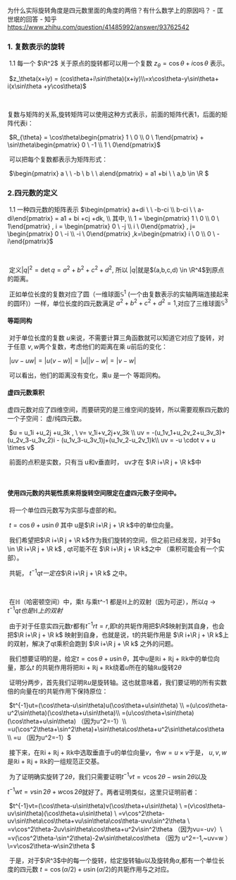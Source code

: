 为什么实际旋转角度是四元数里面的角度的两倍？有什么数学上的原因吗？ - 匡世珉的回答 - 知乎
https://www.zhihu.com/question/41485992/answer/93762542



### 1. 复数表示的旋转

​	 1.1 每一个 $\R^2$ 关于原点的旋转都可以用一个复数 $z_\theta = \cos\theta + i\cos\theta$ 表示。

​		  $z_\theta(x+iy) = (cos\theta+i\sin\theta)(x+iy)\\=x\cos\theta-y\sin\theta+ i(x\sin\theta +y\cos\theta)$

​			

​			复数与矩阵的关系,旋转矩阵可以使用这种方式表示，前面的矩阵代表1，后面的矩阵代表i：

​			$R_{\theta} = \cos\theta\begin{pmatrix} 1 \ 0 \\ 0 \ 1\end{pmatrix} + \sin\theta\begin{pmatrix} 0 \ -1 \\ 1 \ 0\end{pmatrix}$

​			可以把每个复数都表示为矩阵形式：

​			$\begin{pmatrix} a \ \ -b \\ b \ \ a\end{pmatrix} = a1 +bi \ \  a,b \in \R	$



### 2.四元数的定义

​	1.1 一种四元数的矩阵表示		$\begin{pmatrix} a+di \ \ -b-ci \\ b-ci \ \ a-di\end{pmatrix} = a1 + bi +cj +dk, \\ 其中, \\ 1 = \begin{pmatrix} 1 \ 0 \\ 0 \ 1\end{pmatrix} , i = \begin{pmatrix} 0 \ -j \\ i \ 0\end{pmatrix} , j= \begin{pmatrix} 0 \ -i \\ -i \ 0\end{pmatrix} ,k=\begin{pmatrix} i \ 0 \\ 0 \ -i\end{pmatrix}$

​	

​		定义$|q|^2= \det{q}=a^2 + b^2 +c^2 + d^2$, 所以 $|q|$就是$(a,b,c,d) \in \R^4$到原点的距离。

​		正如单位长度的复数对应了圆（一维球面$\mathbb{S}^1$ (一个由复数表示的实轴两端连接起来的圆环)）一样，单位长度的四元数满足 $a^2 + b^2 +c^2 + d^2 =1$,对应了三维球面$\mathbb{S}^3$



#### 等距同构

​		对于单位长度的复数 $u$来说，不需要计算三角函数就可以知道它对应了旋转，对于任意 $v,w$两个复数，考虑他们的距离在乘 $u$前后的变化：

​		$|uv-uw| = |u(v-w)| = |u||v-w| = |v-w|$

​		可以看出，他们的距离没有变化，乘u 是一个 等距同构。



#### 虚四元数乘积

​		虚四元数对应了四维空间，而要研究的是三维空间的旋转，所以需要观察四元数的一个子空间： 虚/纯四元数。

​		$u = u_1i +u_2j +u_3k , \ v= v_1i+v_2j+v_3k \\ uv = -(u_1v_1+u_2v_2+u_3v_3)+(u_2v_3-u_3v_2)i - (u_1v_3-u_3v_1)j+(u_1v_2-u_2v_1)k\\ uv = -u \cdot v + u \times v$

​		前面的点积是实数，只有当 u和v垂直时， uv才在 $\R i+\R j + \R k$中

​		

#### 使用四元数的共轭性质来将旋转空间限定在虚四元数子空间中。

​		将一个单位四元数写为实部与虚部的和。

​		$t = \cos\theta+u\sin\theta$ 其中 u是$\R i+\R j + \R k$中的单位向量。

​		我们希望把$\R i+\R j + \R k$作为我们旋转的空间，但之前已经发现，对于$q \in \R i+\R j + \R k$ , qt可能不在 $\R i+\R j + \R k$之中 （乘积可能会有一个实部）。

​		共轭， $t^{-1}qt一定在$$\R i+\R j + \R k$ 之中。

​	

​		在$\mathbb{H}$（哈密顿空间）中，乘t 与乘t^-1 都是$\mathbb{H}$上的双射（因为可逆），所以$q\rightarrow t^{-1}qt 也是 \mathbb H上的双射$

​		由于对于任意实四元数r都有$t^{-1}rt =r$,即t的共轭作用把$\R$映射到其自身，也会把$\R i+\R j + \R k$ 映射到自身，也就是说，t的共轭作用是 $\R i+\R j + \R k$上的双射，解决了qt乘积会跑到 $\R i+\R j + \R k$ 之外的问题。



​		我们想要证明的是，给定$t=\cos\theta+u\sin\theta$，其中$u$是$\mathbb{R}\mathrm{i}+\mathbb{R}\mathrm{j}+\mathbb{R}\mathrm{k}$中的单位向量，那么$t$ 的共轭作用将把$\mathbb{R}\mathrm{i}+\mathbb{R}\mathrm{j}+\mathbb{R}\mathrm{k}$绕着$u$所在的轴$\mathbb{R}u$旋转$2\theta$

​		证明分两步，首先我们证明$\mathbb{R}u$是旋转轴。这也就意味着，我们要证明的所有实数倍的向量在$t$的共轭作用下保持原位：

​		$t^{-1}ut=(\cos\theta-u\sin\theta)u(\cos\theta+u\sin\theta) \\ =(u\cos\theta-u^2\sin\theta)(\cos\theta+u\sin\theta)\\ =(u\cos\theta+\sin\theta)(\cos\theta+u\sin\theta)  （因为u^2=-1）\\ =u(\cos^2\theta+\sin^2\theta)+\sin\theta\cos\theta+u^2\sin\theta\cos\theta \\ =u （因为u^2=-1）$

​		接下来，在$\mathbb{R}\mathrm{i}+\mathbb{R}\mathrm{j}+\mathbb{R}\mathrm{k}$中选取垂直于$u$的单位向量$v$，令$w = u\times v$于是， ${u,v,w}$是$\mathbb{R}\mathrm{i}+\mathbb{R}\mathrm{j}+\mathbb{R}\mathrm{k}$的一组规范正交基。

​		为了证明确实旋转了$2\theta$，我们只需要证明$t^{-1}vt=v\cos2\theta-w\sin2\theta$以及

$t^{-1}wt=v\sin2\theta+w\cos2\theta$就好了。两者证明类似，这里只证明前者：

​		$t^{-1}vt=(\cos\theta-u\sin\theta)v(\cos\theta+u\sin\theta) \\ =(v\cos\theta-uv\sin\theta)(\cos\theta+u\sin\theta) \\ =v\cos^2\theta-uv\sin\theta\cos\theta+vu\sin\theta\cos\theta-uvu\sin^2\theta \\ =v\cos^2\theta-2uv\sin\theta\cos\theta+u^2v\sin^2\theta  （因为vu=-uv）\\ =v(\cos^2\theta-\sin^2\theta)-2w\sin\theta\cos\theta （因为 u^2=-1,~uv=w ）\\=v\cos2\theta-w\sin2\theta $

​		于是，对于$\R^3$中的每一个旋转，给定旋转轴$u$以及旋转角$\alpha$,都有一个单位长度的四元数 $t=\cos(\alpha/2)+u\sin(\alpha/2)$的共轭作用与之对应。

​		